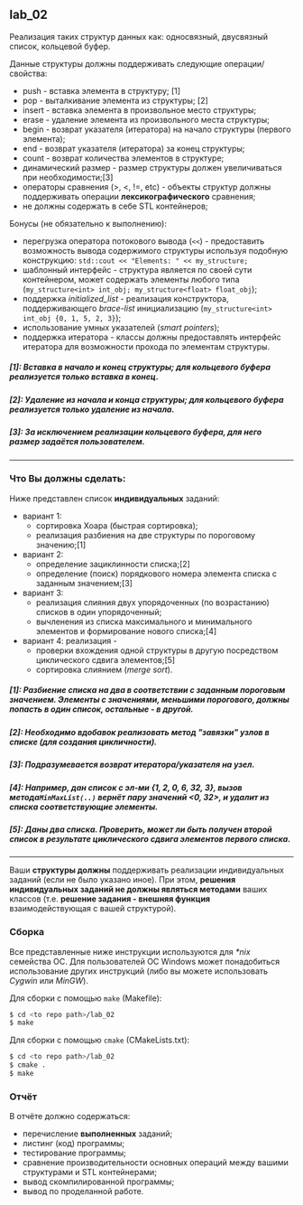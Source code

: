 ## lab_02

Реализация таких структур данных как: односвязный, двусвязный список, кольцевой буфер.

Данные структуры должны поддерживать следующие операции/свойства:

- push - вставка элемента в структуру; [1]
- pop - выталкивание элемента из структуры; [2]
- insert - вставка элемента в произвольное место структуры;
- erase - удаление элемента из произвольного места структуры;
- begin - возврат указателя (итератора) на начало структуры (первого элемента);
- end - возврат указателя (итератора) за конец структуры;
- count - возврат количества элементов в структуре;
- динамический размер - размер структуры должен увеличиваться при необходимости;[3]
- операторы сравнения (>, <, !=, etc) - объекты структур должны поддерживать операции **лексикографического** сравнения;
- не должны содержать в себе STL контейнеров;

Бонусы (не обязательно к выполнению):

- перегрузка оператора потокового вывода (`<<`) - предоставить возможность вывода содержимого структуры используя подобную конструкцию: `std::cout << "Elements: " << my_structure;`
- шаблонный интерфейс - структура является по своей сути контейнером, может содержать элементы любого типа (`my_structure<int> int_obj; my_structure<float> float_obj`);
- поддержка *initialized_list* - реализация конструктора, поддерживающего *brace-list* инициализацию (`my_structure<int> int_obj {0, 1, 5, 2, 3}`);
- использование умных указателей (*smart pointers*);
- поддержка итератора - классы должны предоставлять интерфейс итератора для возможности прохода по элементам структуры.



##### [1]: Вставка в начало и конец структуры; для кольцевого буфера реализуется только вставка в конец.

##### [2]: Удаление из начала и конца структуры; для кольцевого буфера реализуется только удаление из начала.

##### [3]: За исключением реализации кольцевого буфера, для него размер задаётся пользователем.  

------------------------------------

### Что Вы должны сделать:

Ниже представлен список **индивидуальных** заданий:

- вариант 1:  
  - сортировка Хоара (быстрая сортировка);
  - реализация разбиения на две структуры по пороговому значению;[1]
- вариант 2: 
  - определение зациклинности списка;[2] 
  - определение (поиск) порядкового номера элемента списка с заданным значением;[3]
- вариант 3:  
  - реализация слияния двух упорядоченных (по возрастанию) списков в один упорядоченный;
  - вычленения из списка максимального и минимального элементов и формирование нового списка;[4]
- вариант 4: реализация - 
  - проверки вхождения одной структуры в другую посредством циклического сдвига элементов;[5]
  - сортировка слиянием (*merge sort*).

##### [1]: Разбиение списка на два в соответствии с заданным пороговым значением. Элементы с значениями, меньшими порогового, должны попасть в один список, остальные - в другой.

##### [2]: Необходимо вдобавок реализовать метод "завязки" узлов в списке (для создания цикличности).

##### [3]: Подразумевается возврат итератора/указателя на узел.

##### [4]: Например, дан список с эл-ми {1, 2, 0, 6, 32, 3}, вызов метода`MinMaxList(..)` вернёт пару значений <0, 32>, и удалит из списка соответствующие элементы.

##### [5]: Даны два списка. Проверить, может ли быть получен второй список в результате циклического сдвига элементов первого списка.


** **

Ваши **структуры должны** поддерживать реализации индивидуальных заданий (если не было указано иное). 
При этом, **решения индивидуальных заданий не должны являться методами** ваших классов (т.е. **решение задания - внешняя функция** взаимодействующая с вашей структурой).

### Сборка

Все представленные ниже инструкции используются для _*nix_ семейства ОС.  Для пользователей ОС Windows может понадобиться использование других инструкций (либо вы можете использовать *Cygwin* или *MinGW*).

Для сборки с помощью `make` (Makefile):

```bash
$ cd <to repo path>/lab_02
$ make
```

Для сборки с помощью `cmake` (CMakeLists.txt):

```bash
$ cd <to repo path>/lab_02
$ cmake .
$ make
```

### Отчёт

В отчёте должно содержаться:

- перечисление **выполненных** заданий;
- листинг (код) программы;
- тестирование программы;
- сравнение производительности основных операций между вашими структурами и STL контейнерами;
- вывод скомпилированной программы;
- вывод по проделанной работе.
